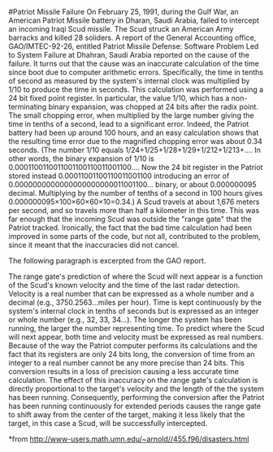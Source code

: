 #Patriot Missile Failure
On February 25, 1991, during the Gulf War, an American Patriot Missile battery in Dharan, Saudi Arabia, failed to intercept an incoming Iraqi Scud missile. The Scud struck an American Army barracks and killed 28 soliders. A report of the General Accounting office, GAO/IMTEC-92-26, entitled Patriot Missile Defense: Software Problem Led to System Failure at Dhahran, Saudi Arabia reported on the cause of the failure. It turns out that the cause was an inaccurate calculation of the time since boot due to computer arithmetic errors. Specifically, the time in tenths of second as measured by the system's internal clock was multiplied by 1/10 to produce the time in seconds. This calculation was performed using a 24 bit fixed point register. In particular, the value 1/10, which has a non-terminating binary expansion, was chopped at 24 bits after the radix point. The small chopping error, when multiplied by the large number giving the time in tenths of a second, lead to a significant error. Indeed, the Patriot battery had been up around 100 hours, and an easy calculation shows that the resulting time error due to the magnified chopping error was about 0.34 seconds. (The number 1/10 equals 1/24+1/25+1/28+1/29+1/212+1/213+.... In other words, the binary expansion of 1/10 is 0.0001100110011001100110011001100.... Now the 24 bit register in the Patriot stored instead 0.00011001100110011001100 introducing an error of 0.0000000000000000000000011001100... binary, or about 0.000000095 decimal. Multiplying by the number of tenths of a second in 100 hours gives 0.000000095×100×60×60×10=0.34.) A Scud travels at about 1,676 meters per second, and so travels more than half a kilometer in this time. This was far enough that the incoming Scud was outside the "range gate" that the Patriot tracked. Ironically, the fact that the bad time calculation had been improved in some parts of the code, but not all, contributed to the problem, since it meant that the inaccuracies did not cancel.

The following paragraph is excerpted from the GAO report.

The range gate's prediction of where the Scud will next appear is a function of the Scud's known velocity and the time of the last radar detection. Velocity is a real number that can be expressed as a whole number and a decimal (e.g., 3750.2563...miles per hour). Time is kept continuously by the system's internal clock in tenths of seconds but is expressed as an integer or whole number (e.g., 32, 33, 34...). The longer the system has been running, the larger the number representing time. To predict where the Scud will next appear, both time and velocity must be expressed as real numbers. Because of the way the Patriot computer performs its calculations and the fact that its registers are only 24 bits long, the conversion of time from an integer to a real number cannot be any more precise than 24 bits. This conversion results in a loss of precision causing a less accurate time calculation. The effect of this inaccuracy on the range gate's calculation is directly proportional to the target's velocity and the length of the the system has been running. Consequently, performing the conversion after the Patriot has been running continuously for extended periods causes the range gate to shift away from the center of the target, making it less likely that the target, in this case a Scud, will be successfully intercepted.

*from http://www-users.math.umn.edu/~arnold//455.f96/disasters.html
